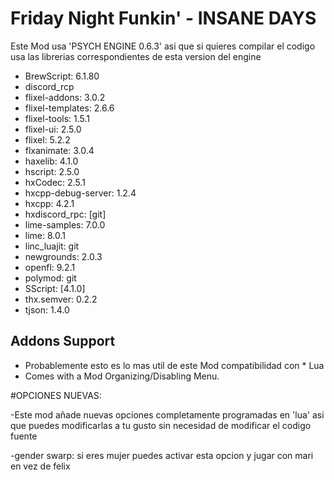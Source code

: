 # Friday Night Funkin' - INSANE DAYS
Este Mod usa 'PSYCH ENGINE 0.6.3' asi que si quieres compilar el codigo usa las librerias correspondientes de esta version del engine

* BrewScript: 6.1.80
* discord_rcp
* flixel-addons: 3.0.2
* flixel-templates: 2.6.6
* flixel-tools: 1.5.1
* flixel-ui: 2.5.0
* flixel: 5.2.2
* flxanimate: 3.0.4
* haxelib: 4.1.0
* hscript: 2.5.0
* hxCodec: 2.5.1
* hxcpp-debug-server: 1.2.4
* hxcpp: 4.2.1
* hxdiscord_rpc: [git]
* lime-samples: 7.0.0
* lime: 8.0.1
* linc_luajit: git
* newgrounds: 2.0.3
* openfl: 9.2.1
* polymod: git
* SScript: [4.1.0]
* thx.semver: 0.2.2
* tjson: 1.4.0
## Addons Support
* Probablemente esto es lo mas util de este Mod compatibilidad con * Lua
* Comes with a Mod Organizing/Disabling Menu.

#OPCIONES NUEVAS:

-Este mod añade nuevas opciones completamente programadas en 'lua' asi que puedes modificarlas a tu gusto sin necesidad
de modificar el codigo fuente

-gender swarp: si eres mujer puedes activar esta opcion y jugar con mari en vez de felix
